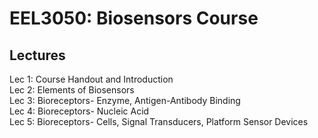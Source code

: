 # EEL3050: Biosensors Course

## Lectures
Lec 1: Course Handout and Introduction <br>
Lec 2: Elements of Biosensors <br>
Lec 3: Bioreceptors- Enzyme, Antigen-Antibody Binding <br>
Lec 4: Bioreceptors- Nucleic Acid <br>
Lec 5: Bioreceptors- Cells, Signal Transducers, Platform Sensor Devices <br>
